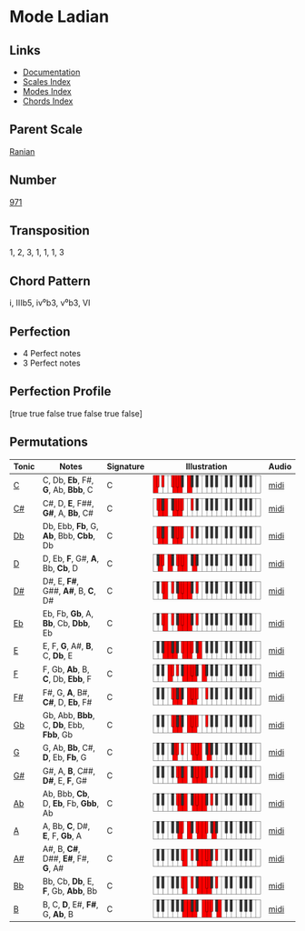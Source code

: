 # Mode Ladian

## Links

- [Documentation](README.md)
- [Scales Index](Scales.md)
- [Modes Index](Modes.md)
- [Chords Index](Chords.md)

## Parent Scale

[Ranian](ScaleRanian.md)

## Number

[971](https://ianring.com/musictheory/scales/971)

## Transposition

1, 2, 3, 1, 1, 1, 3

## Chord Pattern

i, IIIb5, iv⁰b3, v⁰b3, VI

## Perfection

- 4 Perfect notes
- 3 Perfect notes

## Perfection Profile

[true true false true false true false]

## Permutations

| Tonic | Notes | Signature | Illustration | Audio |
|-------|-------|-----------|--------------|-------|
| [C](ModeCNaturalLadian.md) | C, Db, **Eb**, F#, **G**, Ab, **Bbb**, C | C | ![CNaturalLadian](ModeCNaturalLadian.png) | [midi](https://github.com/edipermadi/music/blob/main/docs/ModeCNaturalLadian.mid?raw=true) |
| [C#](ModeCSharpLadian.md) | C#, D, **E**, F##, **G#**, A, **Bb**, C# | C | ![CSharpLadian](ModeCSharpLadian.png) | [midi](https://github.com/edipermadi/music/blob/main/docs/ModeCSharpLadian.mid?raw=true) |
| [Db](ModeDFlatLadian.md) | Db, Ebb, **Fb**, G, **Ab**, Bbb, **Cbb**, Db | C | ![DFlatLadian](ModeDFlatLadian.png) | [midi](https://github.com/edipermadi/music/blob/main/docs/ModeDFlatLadian.mid?raw=true) |
| [D](ModeDNaturalLadian.md) | D, Eb, **F**, G#, **A**, Bb, **Cb**, D | C | ![DNaturalLadian](ModeDNaturalLadian.png) | [midi](https://github.com/edipermadi/music/blob/main/docs/ModeDNaturalLadian.mid?raw=true) |
| [D#](ModeDSharpLadian.md) | D#, E, **F#**, G##, **A#**, B, **C**, D# | C | ![DSharpLadian](ModeDSharpLadian.png) | [midi](https://github.com/edipermadi/music/blob/main/docs/ModeDSharpLadian.mid?raw=true) |
| [Eb](ModeEFlatLadian.md) | Eb, Fb, **Gb**, A, **Bb**, Cb, **Dbb**, Eb | C | ![EFlatLadian](ModeEFlatLadian.png) | [midi](https://github.com/edipermadi/music/blob/main/docs/ModeEFlatLadian.mid?raw=true) |
| [E](ModeENaturalLadian.md) | E, F, **G**, A#, **B**, C, **Db**, E | C | ![ENaturalLadian](ModeENaturalLadian.png) | [midi](https://github.com/edipermadi/music/blob/main/docs/ModeENaturalLadian.mid?raw=true) |
| [F](ModeFNaturalLadian.md) | F, Gb, **Ab**, B, **C**, Db, **Ebb**, F | C | ![FNaturalLadian](ModeFNaturalLadian.png) | [midi](https://github.com/edipermadi/music/blob/main/docs/ModeFNaturalLadian.mid?raw=true) |
| [F#](ModeFSharpLadian.md) | F#, G, **A**, B#, **C#**, D, **Eb**, F# | C | ![FSharpLadian](ModeFSharpLadian.png) | [midi](https://github.com/edipermadi/music/blob/main/docs/ModeFSharpLadian.mid?raw=true) |
| [Gb](ModeGFlatLadian.md) | Gb, Abb, **Bbb**, C, **Db**, Ebb, **Fbb**, Gb | C | ![GFlatLadian](ModeGFlatLadian.png) | [midi](https://github.com/edipermadi/music/blob/main/docs/ModeGFlatLadian.mid?raw=true) |
| [G](ModeGNaturalLadian.md) | G, Ab, **Bb**, C#, **D**, Eb, **Fb**, G | C | ![GNaturalLadian](ModeGNaturalLadian.png) | [midi](https://github.com/edipermadi/music/blob/main/docs/ModeGNaturalLadian.mid?raw=true) |
| [G#](ModeGSharpLadian.md) | G#, A, **B**, C##, **D#**, E, **F**, G# | C | ![GSharpLadian](ModeGSharpLadian.png) | [midi](https://github.com/edipermadi/music/blob/main/docs/ModeGSharpLadian.mid?raw=true) |
| [Ab](ModeAFlatLadian.md) | Ab, Bbb, **Cb**, D, **Eb**, Fb, **Gbb**, Ab | C | ![AFlatLadian](ModeAFlatLadian.png) | [midi](https://github.com/edipermadi/music/blob/main/docs/ModeAFlatLadian.mid?raw=true) |
| [A](ModeANaturalLadian.md) | A, Bb, **C**, D#, **E**, F, **Gb**, A | C | ![ANaturalLadian](ModeANaturalLadian.png) | [midi](https://github.com/edipermadi/music/blob/main/docs/ModeANaturalLadian.mid?raw=true) |
| [A#](ModeASharpLadian.md) | A#, B, **C#**, D##, **E#**, F#, **G**, A# | C | ![ASharpLadian](ModeASharpLadian.png) | [midi](https://github.com/edipermadi/music/blob/main/docs/ModeASharpLadian.mid?raw=true) |
| [Bb](ModeBFlatLadian.md) | Bb, Cb, **Db**, E, **F**, Gb, **Abb**, Bb | C | ![BFlatLadian](ModeBFlatLadian.png) | [midi](https://github.com/edipermadi/music/blob/main/docs/ModeBFlatLadian.mid?raw=true) |
| [B](ModeBNaturalLadian.md) | B, C, **D**, E#, **F#**, G, **Ab**, B | C | ![BNaturalLadian](ModeBNaturalLadian.png) | [midi](https://github.com/edipermadi/music/blob/main/docs/ModeBNaturalLadian.mid?raw=true) |
